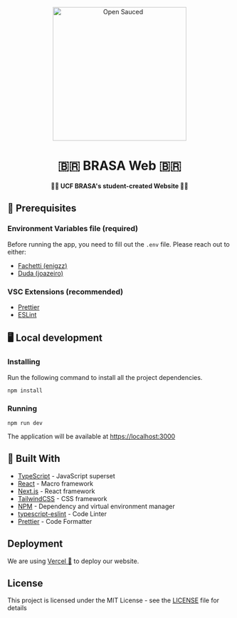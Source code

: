 <div align="center">
  <br>
  <img alt="Open Sauced" src="https://cdn.discordapp.com/attachments/980268278284976189/1093756002282766436/PNG-brasa-logo_1.png" width="300px">
  <h1> 🇧🇷 BRASA Web 🇧🇷</h1>
  <strong>🧑‍💻 UCF BRASA's student-created Website 🧑‍💻 </strong>
</div>

## 📖 Prerequisites

### Environment Variables file (required)

Before running the app, you need to fill out the `.env` file. Please reach out to either:

- [Fachetti (enigzz)](https://discordapp.com/users/294195589820710912)
- [Duda (joazeiro)](https://discordapp.com/users/401588155788296194)

### VSC Extensions (recommended)

- [Prettier](https://marketplace.visualstudio.com/items?itemName=esbenp.prettier-vscode)
- [ESLint](https://marketplace.visualstudio.com/items?itemName=dbaeumer.vscode-eslint)

## 🖥️ Local development

### Installing

Run the following command to install all the project dependencies.

```shell
npm install
```

### Running

```shell
npm run dev
```

The application will be available at [https://localhost:3000](http://localhost:3000)

## 🧰 Built With

- [TypeScript](https://www.typescriptlang.org) - JavaScript superset
- [React](https://react.dev) - Macro framework
- [Next.js](https://nextjs.org) - React framework
- [TailwindCSS](https://tailwindcss.com) - CSS framework
- [NPM](https://www.npmjs.com) - Dependency and virtual environment manager
- [typescript-eslint](https://typescript-eslint.io) - Code Linter
- [Prettier](https://prettier.io) - Code Formatter

## Deployment

We are using [Vercel 🔺](https://vercel.com) to deploy our website.

## License

This project is licensed under the MIT License - see the [LICENSE](LICENSE) file for details
